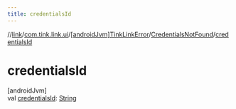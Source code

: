 ```yaml
---
title: credentialsId
---
```

//[link](../../../../index.html)/[com.tink.link.ui](../../index.html)/[[androidJvm]TinkLinkError](../index.html)/[CredentialsNotFound](index.html)/[credentialsId](credentials-id.html)



# credentialsId



[androidJvm]\
val [credentialsId](credentials-id.html): [String](https://kotlinlang.org/api/latest/jvm/stdlib/kotlin/-string/index.html)





